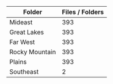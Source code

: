 | Folder         |   Files / Folders |
|----------------|-------------------|
| Mideast        |               393 |
| Great Lakes    |               393 |
| Far West       |               393 |
| Rocky Mountain |               393 |
| Plains         |               393 |
| Southeast      |                 2 |